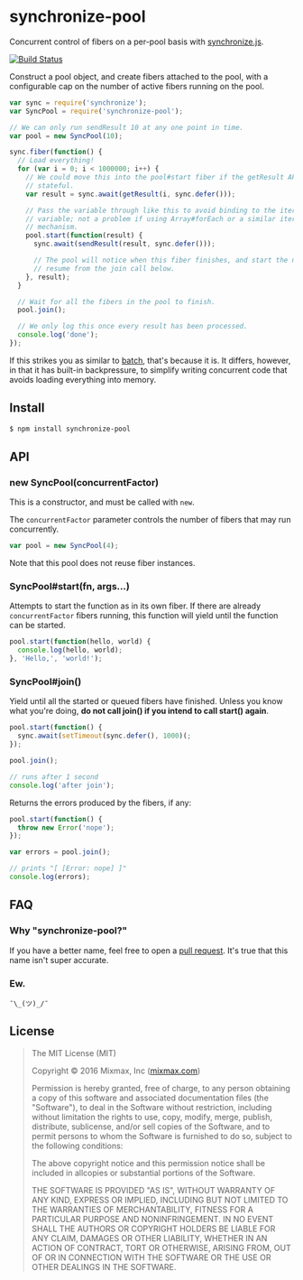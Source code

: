 synchronize-pool
================

Concurrent control of fibers on a per-pool basis with [synchronize.js](http://alexeypetrushin.github.io/synchronize/docs/index.html).

[![Build Status](https://travis-ci.org/mixmaxhq/synchronize-pool.svg?branch=master)](https://travis-ci.org/mixmaxhq/synchronize-pool)

Construct a pool object, and create fibers attached to the pool, with a
configurable cap on the number of active fibers running on the pool.

```js
var sync = require('synchronize');
var SyncPool = require('synchronize-pool');

// We can only run sendResult 10 at any one point in time.
var pool = new SyncPool(10);

sync.fiber(function() {
  // Load everything!
  for (var i = 0; i < 1000000; i++) {
    // We could move this into the pool#start fiber if the getResult API isn't
    // stateful.
    var result = sync.await(getResult(i, sync.defer()));

    // Pass the variable through like this to avoid binding to the iterating
    // variable; not a problem if using Array#forEach or a similar iterator
    // mechanism.
    pool.start(function(result) {
      sync.await(sendResult(result, sync.defer()));

      // The pool will notice when this fiber finishes, and start the next - or
      // resume from the join call below.
    }, result);
  }

  // Wait for all the fibers in the pool to finish.
  pool.join();

  // We only log this once every result has been processed.
  console.log('done');
});
```

If this strikes you as similar to
[batch](https://github.com/visionmedia/batch/), that's because it is. It
differs, however, in that it has built-in backpressure, to simplify writing
concurrent code that avoids loading everything into memory.

Install
-------

```sh
$ npm install synchronize-pool
```

API
---

### new SyncPool(concurrentFactor)

This is a constructor, and must be called with `new`.

The `concurrentFactor` parameter controls the number of fibers that may run
concurrently.

```js
var pool = new SyncPool(4);
```

Note that this pool does not reuse fiber instances.

### SyncPool#start(fn, args...)

Attempts to start the function as in its own fiber. If there are already
`concurrentFactor` fibers running, this function will yield until the function
can be started.

```js
pool.start(function(hello, world) {
  console.log(hello, world);
}, 'Hello,', 'world!');
```

### SyncPool#join()

Yield until all the started or queued fibers have finished. Unless you know what
you're doing, **do not call join() if you intend to call start() again**.

```js
pool.start(function() {
  sync.await(setTimeout(sync.defer(), 1000)(;
});

pool.join();

// runs after 1 second
console.log('after join');
```

Returns the errors produced by the fibers, if any:

```js
pool.start(function() {
  throw new Error('nope');
});

var errors = pool.join();

// prints "[ [Error: nope] ]"
console.log(errors);
```

FAQ
---

### Why "synchronize-pool?"

If you have a better name, feel free to open a [pull
request](https://github.com/mixmaxhq/synchronize-pool/pulls). It's true that
this name isn't super accurate.

### Ew.

`¯\_(ツ)_/¯`

License
-------

> The MIT License (MIT)
>
> Copyright &copy; 2016 Mixmax, Inc ([mixmax.com](https://mixmax.com))
>
> Permission is hereby granted, free of charge, to any person obtaining a copy of this software and associated documentation files (the "Software"), to deal in the Software without restriction, including without limitation the rights to use, copy, modify, merge, publish, distribute, sublicense, and/or sell copies of the Software, and to permit persons to whom the Software is furnished to do so, subject to the following conditions:
>
> The above copyright notice and this permission notice shall be included in allcopies or substantial portions of the Software.
>
> THE SOFTWARE IS PROVIDED "AS IS", WITHOUT WARRANTY OF ANY KIND, EXPRESS OR IMPLIED, INCLUDING BUT NOT LIMITED TO THE WARRANTIES OF MERCHANTABILITY, FITNESS FOR A PARTICULAR PURPOSE AND NONINFRINGEMENT. IN NO EVENT SHALL THE AUTHORS OR COPYRIGHT HOLDERS BE LIABLE FOR ANY CLAIM, DAMAGES OR OTHER LIABILITY, WHETHER IN AN ACTION OF CONTRACT, TORT OR OTHERWISE, ARISING FROM, OUT OF OR IN CONNECTION WITH THE SOFTWARE OR THE USE OR OTHER DEALINGS IN THE SOFTWARE.
